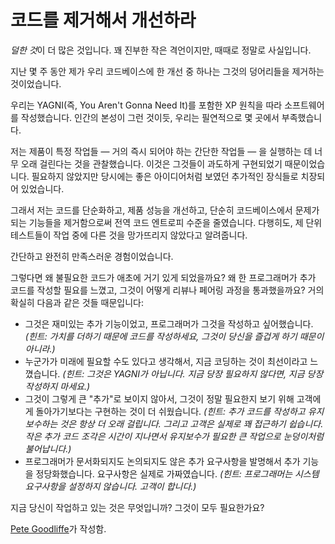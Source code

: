 # 코드를 제거해서 개선하라

*덜한 것*이 더 많은 것입니다. 꽤 진부한 작은 격언이지만, 때때로 정말로 사실입니다.

지난 몇 주 동안 제가 우리 코드베이스에 한 개선 중 하나는 그것의 덩어리들을 제거하는 것이었습니다.

우리는 YAGNI(즉, You Aren't Gonna Need It)를 포함한 XP 원칙을 따라 소프트웨어를 작성했습니다. 인간의 본성이 그런 것이듯, 우리는 필연적으로 몇 곳에서 부족했습니다.

저는 제품이 특정 작업들 — 거의 즉시 되어야 하는 간단한 작업들 — 을 실행하는 데 너무 오래 걸린다는 것을 관찰했습니다. 이것은 그것들이 과도하게 구현되었기 때문이었습니다. 필요하지 않았지만 당시에는 좋은 아이디어처럼 보였던 추가적인 장식들로 치장되어 있었습니다.

그래서 저는 코드를 단순화하고, 제품 성능을 개선하고, 단순히 코드베이스에서 문제가 되는 기능들을 제거함으로써 전역 코드 엔트로피 수준을 줄였습니다. 다행히도, 제 단위 테스트들이 작업 중에 다른 것을 망가뜨리지 않았다고 알려줍니다.

간단하고 완전히 만족스러운 경험이었습니다.

그렇다면 왜 불필요한 코드가 애초에 거기 있게 되었을까요? 왜 한 프로그래머가 추가 코드를 작성할 필요를 느꼈고, 그것이 어떻게 리뷰나 페어링 과정을 통과했을까요? 거의 확실히 다음과 같은 것들 때문입니다:

- 그것은 재미있는 추가 기능이었고, 프로그래머가 그것을 작성하고 싶어했습니다. *(힌트: 가치를 더하기 때문에 코드를 작성하세요, 그것이 당신을 즐겁게 하기 때문이 아니라.)*
- 누군가가 미래에 필요할 수도 있다고 생각해서, 지금 코딩하는 것이 최선이라고 느꼈습니다. *(힌트: 그것은 YAGNI가 아닙니다. 지금 당장 필요하지 않다면, 지금 당장 작성하지 마세요.)*
- 그것이 그렇게 큰 "추가"로 보이지 않아서, 그것이 정말 필요한지 보기 위해 고객에게 돌아가기보다는 구현하는 것이 더 쉬웠습니다. *(힌트: 추가 코드를 작성하고 유지보수하는 것은 항상 더 오래 걸립니다. 그리고 고객은 실제로 꽤 접근하기 쉽습니다. 작은 추가 코드 조각은 시간이 지나면서 유지보수가 필요한 큰 작업으로 눈덩이처럼 불어납니다.)*
- 프로그래머가 문서화되지도 논의되지도 않은 추가 요구사항을 발명해서 추가 기능을 정당화했습니다. 요구사항은 실제로 가짜였습니다. *(힌트: 프로그래머는 시스템 요구사항을 설정하지 않습니다. 고객이 합니다.)*

지금 당신이 작업하고 있는 것은 무엇입니까? 그것이 모두 필요한가요?

[Pete Goodliffe](http://programmer.97things.oreilly.com/wiki/index.php/Pete_Goodliffe)가 작성함.